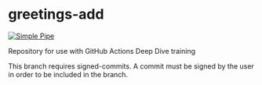 # greetings-add

[![Simple Pipe](https://github.com/mheironimus-rgare/greetings-add/actions/workflows/pipeline.yml/badge.svg)](https://github.com/mheironimus-rgare/greetings-add/actions/workflows/pipeline.yml)

Repository for use with GitHub Actions Deep Dive training

This branch requires signed-commits. A commit must be signed by the user in order to be included in the branch.

